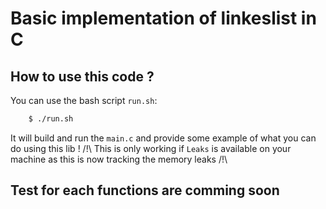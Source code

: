# Basic implementation of linkeslist in C

## How to use this code ?

You can use the bash script `run.sh`:

```sh
    $ ./run.sh
```

It will build and run the `main.c` and provide some example of what you can do using this lib !
/!\ This is only working if `Leaks` is available on your machine as this is now tracking the memory leaks /!\
## Test for each functions are comming soon